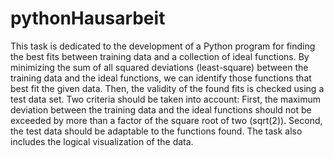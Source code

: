 # pythonHausarbeit
This task is dedicated to the development of a Python program for finding the best fits between training data and a collection of ideal functions. By minimizing the sum of all squared deviations (least-square) between the training data and the ideal functions, we can identify those functions that best fit the given data. Then, the validity of the found fits is checked using a test data set. Two criteria should be taken into account: First, the maximum deviation between the training data and the ideal functions should not be exceeded by more than a factor of the square root of two (sqrt(2)). Second, the test data should be adaptable to the functions found. The task also includes the logical visualization of the data.
